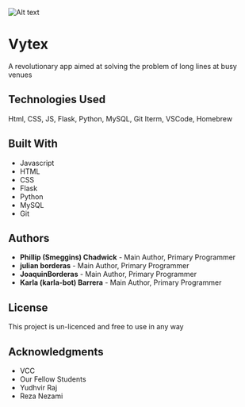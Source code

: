 ![Alt text](/Applications/MAMP/htdocs/quotes/wp-content/themes/quotes/assets/Quotes)

# Vytex

A revolutionary app aimed at solving the problem of long lines at busy venues

## Technologies Used

Html, CSS, JS, Flask, Python, MySQL, Git
Iterm, VSCode, Homebrew

## Built With

* Javascript
* HTML
* CSS
* Flask
* Python
* MySQL
* Git

## Authors

* **Phillip (Smeggins) Chadwick** - Main Author, Primary Programmer
* **julian borderas** - Main Author, Primary Programmer
* **JoaquinBorderas** - Main Author, Primary Programmer
* **Karla (karla-bot) Barrera** - Main Author, Primary Programmer


## License

This project is un-licenced and free to use in any way

## Acknowledgments

* VCC
* Our Fellow Students
* Yudhvir Raj
* Reza Nezami
